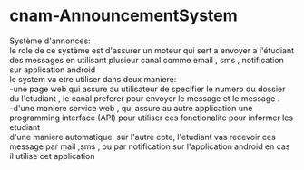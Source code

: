 cnam-AnnouncementSystem
=======================

 Système d'annonces:<br/>
le role de ce système est d'assurer un moteur qui sert a envoyer a l'étudiant des messages en utilisant plusieur canal comme email , sms , notification sur application android<br/>
le system va etre utiliser dans deux maniere:<br />
-une page web qui assure au utilisateur de specifier le numero du dossier du l'etudiant , le canal preferer pour envoyer le message et le message .<br />
-d'une maniere service web , qui assure au autre application une programming  interface (API) pour utiliser ces fonctionalite pour informer les  etudiant<br /> d'une maniere automatique.
sur l'autre cote, l'etudiant vas recevoir ces message par mail ,sms , ou par notification sur l'application android en cas il utilise cet application
